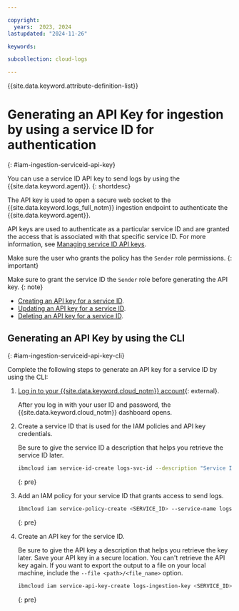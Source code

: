 ```yaml
---

copyright:
  years:  2023, 2024
lastupdated: "2024-11-26"

keywords:

subcollection: cloud-logs

---
```


{{site.data.keyword.attribute-definition-list}}

# Generating an API Key for ingestion by using a service ID for authentication
{: #iam-ingestion-serviceid-api-key}

You can use a service ID API key to send logs by using the {{site.data.keyword.agent}}.
{: shortdesc}

The API key is used to open a secure web socket to the {{site.data.keyword.logs_full_notm}} ingestion endpoint to authenticate the {{site.data.keyword.agent}}.

API keys are used to authenticate as a particular service ID and are granted the access that is associated with that specific service ID. For more information, see [Managing service ID API keys](/docs/account?topic=account-serviceidapikeys).

Make sure the user who grants the policy has the `Sender` role permissions.
{: important}

Make sure to grant the service ID the `Sender` role before generating the API key.
{: note}

- [Creating an API key for a service ID](/docs/account?topic=account-serviceidapikeys&interface=ui#create_service_key).
- [Updating an API key for a service ID](/docs/account?topic=account-serviceidapikeys&interface=ui#update_service_key).
- [Deleting an API key for a service ID](/docs/account?topic=account-serviceidapikeys&interface=ui#delete_service_key).


## Generating an API Key by using the CLI
{: #iam-ingestion-serviceid-api-key-cli}

Complete the following steps to generate an API key for a service ID by using the CLI:

1. [Log in to your {{site.data.keyword.cloud_notm}} account](https://cloud.ibm.com/login){: external}.

    After you log in with your user ID and password, the {{site.data.keyword.cloud_notm}} dashboard opens.

2. Create a service ID that is used for the IAM policies and API key credentials.

    Be sure to give the service ID a description that helps you retrieve the service ID later.

    ```sh
    ibmcloud iam service-id-create logs-svc-id --description "Service ID for IBM Cloud Logs"
    ```
    {: pre}

3. Add an IAM policy for your service ID that grants access to send logs.

    ```sh
    ibmcloud iam service-policy-create <SERVICE_ID> --service-name logs --roles Sender
    ```
    {: pre}

4. Create an API key for the service ID.

    Be sure to give the API key a description that helps you retrieve the key later. Save your API key in a secure location. You can't retrieve the API key again. If you want to export the output to a file on your local machine, include the `--file <path>/<file_name>` option.

    ```sh
    ibmcloud iam service-api-key-create logs-ingestion-key <SERVICE_ID> --description "API key for service ID <SERVICE_ID> with permissions to send logs to the IBM Cloud Logs service"
    ```
    {: pre}

